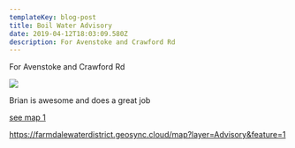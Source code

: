 ```yaml
---
templateKey: blog-post
title: Boil Water Advisory
date: 2019-04-12T18:03:09.580Z
description: For Avenstoke and Crawford Rd
---
```

For Avenstoke and Crawford Rd

![](/img/boil-water-advisory.jpg)

Brian is awesome and does a great job

[see map 1](/map/?layer=Advisory&feature=1)

https://farmdalewaterdistrict.geosync.cloud/map?layer=Advisory&feature=1
